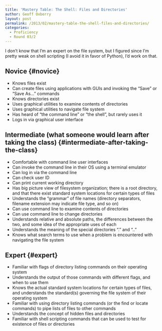 ```yaml
---
title: 'Mastery Table: The Shell: Files and Directories'
author: Geoff Oxberry
layout: post
permalink: /2013/02/mastery-table-the-shell-files-and-directories/
categories:
  - Proficiency
  - Round 03/2
---
```

I don&#8217;t know that I&#8217;m an expert on the file system, but I figured since I&#8217;m pretty weak on shell scripting (I avoid it in favor of Python), I&#8217;d work on that.

## Novice {#novice}

*   Knows files exist
*   Can create files using applications with GUIs and invoking the &#8220;Save&#8221; or &#8220;Save As&#8230;&#8221; commands
*   Knows directories exist
*   Uses graphical utilities to examine <span class="GRcorrect">contents</span> of directories
*   Uses graphical utilities to navigate <span class="GRcorrect">file system</span>
*   Has heard of &#8220;the command line&#8221; or &#8220;the shell&#8221;, but rarely uses it
*   Logs in via graphical user interface

## Intermediate (what someone would learn after taking the class) {#intermediate-after-taking-the-class}

*   Comfortable with command line user interfaces
*   Can invoke the command line in their OS using a terminal emulator
*   Can log in via the command line
*   Can check user ID
*   Can print current working directory
*   Has <span class="GRcorrect">big picture view</span> of <span class="GRcorrect">filesystem organization</span>; there is a root directory, and that there exist standard system locations for certain types of files
*   Understands the &#8220;grammar&#8221; of file names (directory separators, <span class="GRcorrect">filename</span> extension may indicate file type, and so on)
*   Can use command line to examine <span class="GRcorrect">contents</span> of directories
*   Can use command line to change directories
*   Understands relative and absolute paths, the differences between the two, and some idea of the appropriate uses of each
*   Understands the meaning of the special directories &#8220;.&#8221; and &#8220;..&#8221;
*   Knows what search terms to use when a problem is encountered with navigating the file system

## Expert {#expert}

*   Familiar with flags of directory listing commands on their operating system
*   Understands the output of those commands with different flags, and when to use them
*   Knows the actual standard system locations for certain types of files, and understands the standard(s) governing the file system of their operating system
*   Familiar with using directory listing commands (or the find or locate commands) to pipe lists of files to other commands
*   Understands the concept of hidden files and directories
*   Familiar with shell scripting commands that can be used to test for existence of files or directories